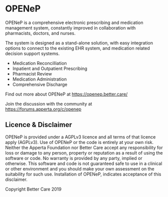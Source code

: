 # OPENeP 

OPENeP is a comprehensive electronic prescribing and medication management system, constantly improved in collaboration with pharmacists, doctors, and nurses.

The system is designed as a stand-alone solution, with easy integration options to connect to the existing EHR system, and medication related decision support systems.

* Medication Reconcilliation 
* Inpatient and Outpatient Prescribing
* Pharmacist Review
* Medication Administration 
* Comprehensive Discharge

Find out more about OPENeP at https://openep.better.care/ 

Join the discussion with the community at https://forums.apperta.org/c/openep

## Licence & Disclaimer

OPENeP is provided under a AGPLv3 licence and all terms of that licence apply (AGPLv3). Use of OPENeP or the code is entirely at your own risk. Neither the Apperta Foundation nor Better Care accept any responsibility for loss or damage to any person, property or reputation as a result of using the software or code. No warranty is provided by any party, implied or otherwise. This software and code is not guaranteed safe to use in a clinical or other environment and you should make your own assessment on the suitability for such use. Installation of OPENeP, indicates acceptance of this disclaimer.

Copyright Better Care 2019
